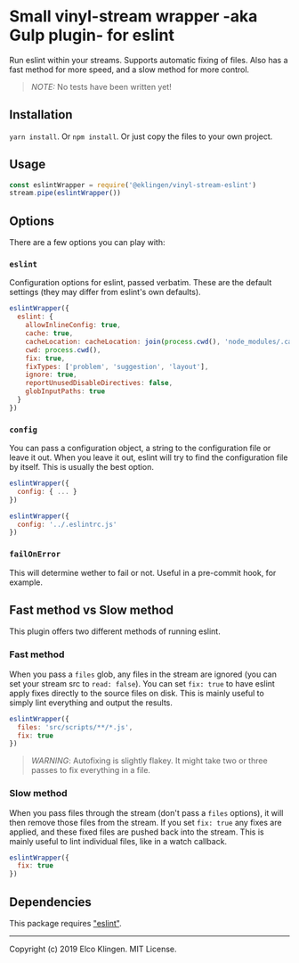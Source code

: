 
# Small vinyl-stream wrapper -aka Gulp plugin- for eslint

Run eslint within your streams. Supports automatic fixing of files. Also has a fast method for more speed, and a slow method for more control.

> *NOTE:* No tests have been written yet!

## Installation

`yarn install`. Or `npm install`. Or just copy the files to your own project.

## Usage

```javascript
const eslintWrapper = require('@eklingen/vinyl-stream-eslint')
stream.pipe(eslintWrapper())
```

## Options

There are a few options you can play with:

### `eslint`

Configuration options for eslint, passed verbatim. These are the default settings (they may differ from eslint's own defaults).

```javascript
eslintWrapper({
  eslint: {
    allowInlineConfig: true,
    cache: true,
    cacheLocation: cacheLocation: join(process.cwd(), 'node_modules/.cache/eslint/'),
    cwd: process.cwd(),
    fix: true,
    fixTypes: ['problem', 'suggestion', 'layout'],
    ignore: true,
    reportUnusedDisableDirectives: false,
    globInputPaths: true
  }
})
```

### `config`

You can pass a configuration object, a string to the configuration file or leave it out. When you leave it out, eslint will try to find the configuration file by itself. This is usually the best option.

```javascript
eslintWrapper({
  config: { ... }
})
```

```javascript
eslintWrapper({
  config: '../.eslintrc.js'
})
```

### `failOnError`

This will determine wether to fail or not. Useful in a pre-commit hook, for example.

## Fast method vs Slow method

This plugin offers two different methods of running eslint.

### Fast method

When you pass a `files` glob, any files in the stream are ignored (you can set your stream src to `read: false`). You can set `fix: true` to have eslint apply fixes directly to the source files on disk. This is mainly useful to simply lint everything and output the results.

```javascript
eslintWrapper({
  files: 'src/scripts/**/*.js',
  fix: true
})
```

> *WARNING*: Autofixing is slightly flakey. It might take two or three passes to fix everything in a file.

### Slow method

When you pass files through the stream (don't pass a `files` options), it will then remove those files from the stream. If you set `fix: true` any fixes are applied, and these fixed files are pushed back into the stream. This is mainly useful to lint individual files, like in a watch callback.

```javascript
eslintWrapper({
  fix: true
})
```

## Dependencies

This package requires ["eslint"](https://www.npmjs.com/package/eslint).

---

Copyright (c) 2019 Elco Klingen. MIT License.
